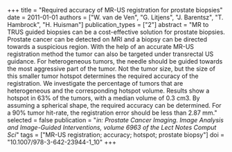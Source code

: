 +++
title = "Required accuracy of MR-US registration for prostate biopsies"
date = 2011-01-01
authors = ["W. van de Ven", "G. Litjens", "J. Barentsz", "T. Hambrock", "H. Huisman"]
publication_types = ["2"]
abstract = "MR to TRUS guided biopsies can be a cost-effective solution for prostate biopsies. Prostate cancer can be detected on MRI and a biopsy can be directed towards a suspicious region. With the help of an accurate MR-US registration method the tumor can also be targeted under transrectal US guidance. For heterogeneous tumors, the needle should be guided towards the most aggressive part of the tumor. Not the tumor size, but the size of this smaller tumor hotspot determines the required accuracy of the registration. We investigate the percentage of tumors that are heterogeneous and the corresponding hotspot volume. Results show a hotspot in 63% of the tumors, with a median volume of 0.3 cm3. By assuming a spherical shape, the required accuracy can be determined. For a 90% tumor hit-rate, the registration error should be less than 2.87 mm."
selected = false
publication = "*in: Prostate Cancer Imaging. Image Analysis and Image-Guided Interventions, volume 6963 of the Lect Notes Comput Sci*"
tags = ["MR-US registration; accuracy; hotspot; prostate biopsy"]
doi = "10.1007/978-3-642-23944-1_10"
+++

